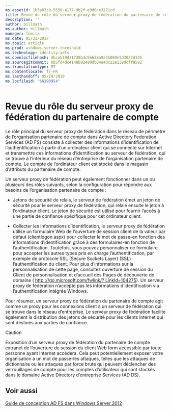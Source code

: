 ```yaml
---
ms.assetid: 1b3a03c0-5558-4177-9b2f-e9d6ce3271cd
title: Revue du rôle du serveur proxy de fédération du partenaire de compte
description: ''
author: billmath
ms.author: billmath
manager: femila
ms.date: 05/31/2017
ms.topic: article
ms.prod: windows-server-threshold
ms.technology: identity-adfs
ms.openlocfilehash: dbceb19d31738bdc5b628a9a2b069e5d3022d145
ms.sourcegitcommit: 0b5fd4dc4148b92480db04e4dc22e139dcff8582
ms.translationtype: MT
ms.contentlocale: fr-FR
ms.lasthandoff: 05/24/2019
ms.locfileid: "66190954"
---
```

# <a name="review-the-role-of-the-federation-server-proxy-in-the-account-partner"></a>Revue du rôle du serveur proxy de fédération du partenaire de compte

Le rôle principal du serveur proxy de fédération dans le réseau de périmètre de l’organisation partenaire de compte dans Active Directory Federation Services \(AD FS\) consiste à collecter des informations d’identification de l’authentification à partir d’un ordinateur client qui se connecte sur Internet et transmettre ces informations d’identification au serveur de fédération, qui se trouve à l’intérieur du réseau d’entreprise de l’organisation partenaire de compte. Le compte de l’ordinateur client est stocké dans le magasin d’attributs du partenaire de compte.  
  
Un serveur proxy de fédération peut également fonctionner dans un ou plusieurs des rôles suivants, selon la configuration pour répondre aux besoins de l’organisation partenaire de compte :  
  
-   Jetons de sécurité de relais, le serveur de fédération émet un jeton de sécurité pour le serveur proxy de fédération, qui relaie ensuite le jeton à l’ordinateur client. Le jeton de sécurité est utilisé pour fournir l’accès à une partie de confiance spécifique pour cet ordinateur client.  
  
-   Collecter les informations d’identification, le serveur proxy de fédération utilise un formulaire Web de l’ouverture de session client de la valeur par défaut \(clientlogon.aspx\) pour collecter le mot de passe\-en fonction des informations d’identification grâce à des formulaires\-en fonction de l’authentification. Toutefois, vous pouvez personnaliser ce formulaire pour accepter les autres types pris en charge l’authentification, par exemple de protocole SSL (Secure Sockets Layer) \(SSL\) l’authentification du client. Pour plus d’informations sur la personnalisation de cette page, consultez ouverture de session du Client de personnalisation et d’accueil des Pages de découverte de domaine \( [http :\/\/go.microsoft.com\/fwlink\/? LinkId\=104275](https://go.microsoft.com/fwlink/?LinkId=104275)\). Un serveur proxy de fédération n’accepte pas les informations d’identification via l’authentification intégrée Windows.  
  
Pour résumer, un serveur proxy de fédération du partenaire de compte agit comme un proxy pour les connexions client à un serveur de fédération qui se trouve dans le réseau d’entreprise. Le serveur proxy de fédération facilite également la distribution des jetons de sécurité pour les clients Internet qui sont destinés aux parties de confiance.  
  
> [!CAUTION]  
> Exposition d’un serveur proxy de fédération du partenaire de compte extranet de l’ouverture de session du client Web form accessible par toute personne ayant Internet accédera. Cela peut potentiellement exposer votre organisation à un mot de passe\-les attaques, telles que les attaques de dictionnaire ou les attaques par force brute qui peuvent déclencher des verrouillages de compte pour les comptes d’utilisateur qui sont stockés dans le domaine Active Directory d’entreprise Services \(AD DS\).  
  

## <a name="see-also"></a>Voir aussi
[Guide de conception AD FS dans Windows Server 2012](AD-FS-Design-Guide-in-Windows-Server-2012.md)
